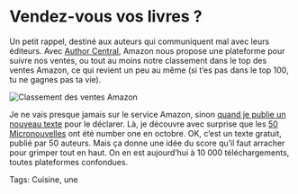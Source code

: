 # Vendez-vous vos livres ?

Un petit rappel, destiné aux auteurs qui communiquent mal avec leurs éditeurs. Avec [Author Central](https://authorcentral.amazon.fr), Amazon nous propose une plateforme pour suivre nos ventes, ou tout au moins notre classement dans le top des ventes Amazon, ce qui revient un peu au même (si t’es pas dans le top 100, tu ne gagnes pas ta vie).

![Classement des ventes Amazon](http://blog.tcrouzet.comhttps://tcrouzet.com/images_tc/2014/01/amazon.png)

Je ne vais presque jamais sur le service Amazon, sinon [quand je publie un nouveau texte](http://blog.tcrouzet.com/les-crapauds-fous/) pour le déclarer. Là, je découvre avec surprise que les [50 Micronouvelles](http://blog.tcrouzet.com/2013/04/03/50-micronouvelles-50-auteurs/) ont été number one en octobre. OK, c’est un texte gratuit, publié par 50 auteurs. Mais ça donne une idée du score qu’il faut arracher pour grimper tout en haut. On en est aujourd’hui à 10 000 téléchargements, toutes plateformes confondues.

Tags: Cuisine, une